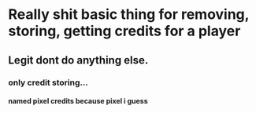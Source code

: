 # Really shit basic thing for removing, storing, getting credits for a player
## Legit dont do anything else. 
### only credit storing...

#### named pixel credits because pixel i guess
